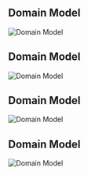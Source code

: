 ## Domain Model
![Domain Model](https://github.com/HU-SD-SV2Bezem-studenten-2223/fellswoop-groep-1/blob/main/docs/Domien%20model.png)
  
## Domain Model
![Domain Model](https://github.com/HU-SD-SV2Bezem-studenten-2223/fellswoop-groep-1/blob/main/docs/Domien%20model.png)
  
## Domain Model
![Domain Model](https://github.com/HU-SD-SV2Bezem-studenten-2223/fellswoop-groep-1/blob/main/docs/Domien%20model.png)
  
## Domain Model
![Domain Model](https://github.com/HU-SD-SV2Bezem-studenten-2223/fellswoop-groep-1/blob/main/docs/Domien%20model.png)
